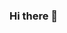 ### Hi there 👋

<!--
**MuYoul/MuYoul** is a ✨ _special_ ✨ repository because its `README.md` (this file) appears on your GitHub profile.

[![lemy0715 GitHub stats](https://github-readme-stats.vercel.app/api?username=MuYoul)](https://github.com/anuraghazra/github-readme-stats)


Here are some ideas to get you started:

- 🔭 I’m currently working on ...
- 🌱 I’m currently learning ...
- 👯 I’m looking to collaborate on ...
- 🤔 I’m looking for help with ...
- 💬 Ask me about ...
- 📫 How to reach me: ...
- 😄 Pronouns: ...
- ⚡ Fun fact: ...
-->
